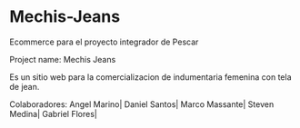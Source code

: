# Mechis-Jeans
Ecommerce para el proyecto integrador de Pescar

Project name: Mechis Jeans

Es un sitio web para la comercializacion de indumentaria femenina con tela de jean.

Colaboradores:
Angel Marino|
Daniel Santos|
Marco Massante|
Steven Medina|
Gabriel Flores|

